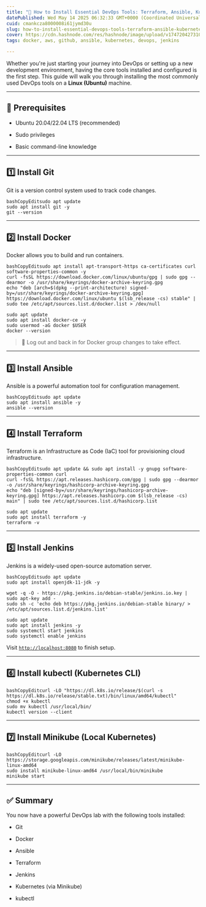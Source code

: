 ```yaml
---
title: "🚀 How to Install Essential DevOps Tools: Terraform, Ansible, Kubernetes, Git, Jenkins, Docker & More"
datePublished: Wed May 14 2025 06:32:33 GMT+0000 (Coordinated Universal Time)
cuid: cmankcza8000008i61jymd30u
slug: how-to-install-essential-devops-tools-terraform-ansible-kubernetes-git-jenkins-docker-and-more
cover: https://cdn.hashnode.com/res/hashnode/image/upload/v1747204273101/6dfaffa8-92d1-4fa7-98a0-2721ac7c720e.webp
tags: docker, aws, github, ansible, kubernetes, devops, jenkins

---
```


Whether you're just starting your journey into DevOps or setting up a new development environment, having the core tools installed and configured is the first step. This guide will walk you through installing the most commonly used DevOps tools on a **Linux (Ubuntu)** machine.

---

## 🧰 Prerequisites

* Ubuntu 20.04/22.04 LTS (recommended)
    
* Sudo privileges
    
* Basic command-line knowledge
    

---

## 1️⃣ Install Git

Git is a version control system used to track code changes.

```plaintext
bashCopyEditsudo apt update
sudo apt install git -y
git --version
```

---

## 2️⃣ Install Docker

Docker allows you to build and run containers.

```plaintext
bashCopyEditsudo apt install apt-transport-https ca-certificates curl software-properties-common -y
curl -fsSL https://download.docker.com/linux/ubuntu/gpg | sudo gpg --dearmor -o /usr/share/keyrings/docker-archive-keyring.gpg
echo "deb [arch=$(dpkg --print-architecture) signed-by=/usr/share/keyrings/docker-archive-keyring.gpg] https://download.docker.com/linux/ubuntu $(lsb_release -cs) stable" | sudo tee /etc/apt/sources.list.d/docker.list > /dev/null

sudo apt update
sudo apt install docker-ce -y
sudo usermod -aG docker $USER
docker --version
```

> 🔄 Log out and back in for Docker group changes to take effect.

---

## 3️⃣ Install Ansible

Ansible is a powerful automation tool for configuration management.

```plaintext
bashCopyEditsudo apt update
sudo apt install ansible -y
ansible --version
```

---

## 4️⃣ Install Terraform

Terraform is an Infrastructure as Code (IaC) tool for provisioning cloud infrastructure.

```plaintext
bashCopyEditsudo apt update && sudo apt install -y gnupg software-properties-common curl
curl -fsSL https://apt.releases.hashicorp.com/gpg | sudo gpg --dearmor -o /usr/share/keyrings/hashicorp-archive-keyring.gpg
echo "deb [signed-by=/usr/share/keyrings/hashicorp-archive-keyring.gpg] https://apt.releases.hashicorp.com $(lsb_release -cs) main" | sudo tee /etc/apt/sources.list.d/hashicorp.list

sudo apt update
sudo apt install terraform -y
terraform -v
```

---

## 5️⃣ Install Jenkins

Jenkins is a widely-used open-source automation server.

```plaintext
bashCopyEditsudo apt update
sudo apt install openjdk-11-jdk -y

wget -q -O - https://pkg.jenkins.io/debian-stable/jenkins.io.key | sudo apt-key add -
sudo sh -c 'echo deb https://pkg.jenkins.io/debian-stable binary/ > /etc/apt/sources.list.d/jenkins.list'

sudo apt update
sudo apt install jenkins -y
sudo systemctl start jenkins
sudo systemctl enable jenkins
```

Visit [`http://localhost:8080`](http://localhost:8080) to finish setup.

---

## 6️⃣ Install kubectl (Kubernetes CLI)

```plaintext
bashCopyEditcurl -LO "https://dl.k8s.io/release/$(curl -s https://dl.k8s.io/release/stable.txt)/bin/linux/amd64/kubectl"
chmod +x kubectl
sudo mv kubectl /usr/local/bin/
kubectl version --client
```

---

## 7️⃣ Install Minikube (Local Kubernetes)

```plaintext
bashCopyEditcurl -LO https://storage.googleapis.com/minikube/releases/latest/minikube-linux-amd64
sudo install minikube-linux-amd64 /usr/local/bin/minikube
minikube start
```

---

## ✅ Summary

You now have a powerful DevOps lab with the following tools installed:

* Git
    
* Docker
    
* Ansible
    
* Terraform
    
* Jenkins
    
* Kubernetes (via Minikube)
    
* kubectl